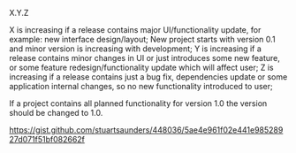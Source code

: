 X.Y.Z

X is increasing if a release contains major UI/functionality update, for example: new interface design/layout;
New project starts with version 0.1 and minor version is increasing with development;
Y is increasing if a release contains minor changes in UI or just introduces some new feature, or some feature redesign/functionality update which will affect user;
Z is increasing if a release contains just a bug fix, dependencies update or some application internal changes, so no new functionality introduced to user;

If a project contains all planned functionality for version 1.0 the version should be changed to 1.0.

https://gist.github.com/stuartsaunders/448036/5ae4e961f02e441e98528927d071f51bf082662f